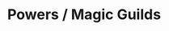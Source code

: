 ---
title: "Powers / Magic Guilds"
guilds: ["Corruptors", "Healers", "Incantors", "Mages"]
menu:
    guilds:
        identifier: "powers-or-magic-guilds"
---